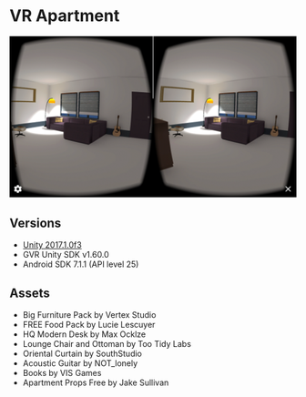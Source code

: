 # VR Apartment
![screenshot](https://raw.githubusercontent.com/asteig/VR-Apartment/master/screenshot.png)

## Versions
- [Unity 2017.1.0f3](https://beta.unity3d.com/download/472613c02cf7/MacEditorInstaller/Unity-2017.1.0f3.pkg)
- GVR Unity SDK v1.60.0
- Android SDK 7.1.1 (API level 25)

## Assets
- Big Furniture Pack by Vertex Studio
- FREE Food Pack by Lucie Lescuyer
- HQ Modern Desk by Max Ocklze
- Lounge Chair and Ottoman by Too Tidy Labs
- Oriental Curtain by SouthStudio
- Acoustic Guitar by NOT_lonely
- Books by VIS Games
- Apartment Props Free by Jake Sullivan
